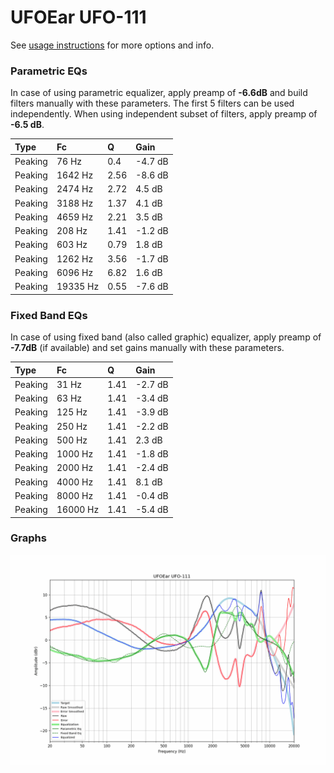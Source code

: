 # UFOEar UFO-111
See [usage instructions](https://github.com/jaakkopasanen/AutoEq#usage) for more options and info.

### Parametric EQs
In case of using parametric equalizer, apply preamp of **-6.6dB** and build filters manually
with these parameters. The first 5 filters can be used independently.
When using independent subset of filters, apply preamp of **-6.5 dB**.

| Type    | Fc       |    Q | Gain    |
|:--------|:---------|:-----|:--------|
| Peaking | 76 Hz    | 0.4  | -4.7 dB |
| Peaking | 1642 Hz  | 2.56 | -8.6 dB |
| Peaking | 2474 Hz  | 2.72 | 4.5 dB  |
| Peaking | 3188 Hz  | 1.37 | 4.1 dB  |
| Peaking | 4659 Hz  | 2.21 | 3.5 dB  |
| Peaking | 208 Hz   | 1.41 | -1.2 dB |
| Peaking | 603 Hz   | 0.79 | 1.8 dB  |
| Peaking | 1262 Hz  | 3.56 | -1.7 dB |
| Peaking | 6096 Hz  | 6.82 | 1.6 dB  |
| Peaking | 19335 Hz | 0.55 | -7.6 dB |

### Fixed Band EQs
In case of using fixed band (also called graphic) equalizer, apply preamp of **-7.7dB**
(if available) and set gains manually with these parameters.

| Type    | Fc       |    Q | Gain    |
|:--------|:---------|:-----|:--------|
| Peaking | 31 Hz    | 1.41 | -2.7 dB |
| Peaking | 63 Hz    | 1.41 | -3.4 dB |
| Peaking | 125 Hz   | 1.41 | -3.9 dB |
| Peaking | 250 Hz   | 1.41 | -2.2 dB |
| Peaking | 500 Hz   | 1.41 | 2.3 dB  |
| Peaking | 1000 Hz  | 1.41 | -1.8 dB |
| Peaking | 2000 Hz  | 1.41 | -2.4 dB |
| Peaking | 4000 Hz  | 1.41 | 8.1 dB  |
| Peaking | 8000 Hz  | 1.41 | -0.4 dB |
| Peaking | 16000 Hz | 1.41 | -5.4 dB |

### Graphs
![](./UFOEar%20UFO-111.png)